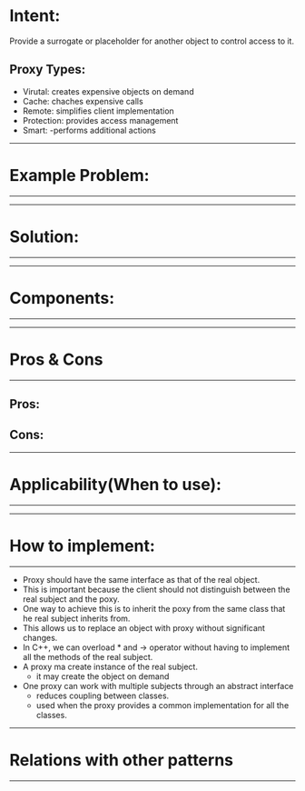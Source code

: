 # Intent:
Provide a surrogate or placeholder for another object to control access to it.
## Proxy Types:
- Virutal: creates expensive objects on demand
- Cache: chaches expensive calls
- Remote: simplifies client implementation
- Protection: provides access management
- Smart: -performs additional actions

________________________________________________________________________________________________________________________
# Example Problem:
________________________________________________________________________________________________________________________

________________________________________________________________________________________________________________________
# Solution: 
________________________________________________________________________________________________________________________

________________________________________________________________________________________________________________________
# Components:
________________________________________________________________________________________________________________________

________________________________________________________________________________________________________________________
# Pros & Cons
________________________________________________________________________________________________________________________
## Pros:


## Cons:

________________________________________________________________________________________________________________________
# Applicability(When to use):
________________________________________________________________________________________________________________________

________________________________________________________________________________________________________________________
# How to implement:
________________________________________________________________________________________________________________________
- Proxy should have the same interface as that of the real object.
- This is important because the client should not distinguish between the real subject and the poxy.
- One way to achieve this is to inherit the poxy from the same class that he real subject inherits from.
- This allows us to replace an object with proxy without significant changes.
- In C++, we can overload * and -> operator without having to implement all the methods of the real subject.
- A proxy ma create instance of the real subject.
    - it may create the object on demand
- One proxy can work with multiple subjects through an abstract interface
    - reduces coupling between classes.
    - used when the proxy provides a common implementation for all the classes.
________________________________________________________________________________________________________________________
# Relations with other patterns
________________________________________________________________________________________________________________________
